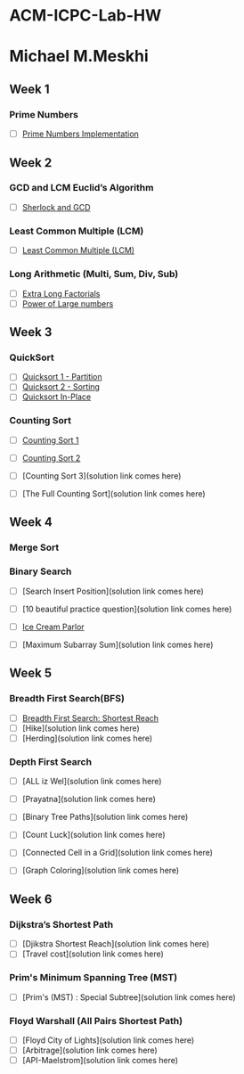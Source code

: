 # ACM-ICPC-Lab-HW

# Michael M.Meskhi


## Week 1
### Prime Numbers
- [ ] [Prime Numbers Implementation ](https://github.com/NAU-ACM/ACM-ICPC-Lab-HW/blob/master/Geraldo%20Braho/HomeWorks/week%201/Prime%20Numbers.py)

## Week 2
### GCD and LCM Euclid’s Algorithm
- [ ] [Sherlock and GCD](https://github.com/NAU-ACM/ACM-ICPC-Lab-HW/blob/master/Geraldo%20Braho/HomeWorks/week%202/Sherlock%20and%20GCD.py)

### Least Common Multiple (LCM)
- [ ] [Least Common Multiple (LCM)](https://github.com/NAU-ACM/ACM-ICPC-Lab-HW/blob/master/Geraldo%20Braho/HomeWorks/week%202/Least%20Common%20Multiple%20(LCM).py )

### Long Arithmetic (Multi, Sum, Div, Sub)

- [ ] [Extra Long Factorials](https://github.com/NAU-ACM/ACM-ICPC-Lab-HW/blob/master/Geraldo%20Braho/HomeWorks/week%202/Extra%20Long%20Factorials.py)
- [ ] [Power of Large numbers](https://github.com/NAU-ACM/ACM-ICPC-Lab-HW/blob/master/Geraldo%20Braho/HomeWorks/week%202/Power%20of%20large%20numbers.py)

## Week 3
### QuickSort
- [ ] [Quicksort 1 - Partition](https://github.com/NAU-ACM/ACM-ICPC-Lab-HW/blob/master/Geraldo%20Braho/HomeWorks/week%203/Quic%20Sort-partition.py)
- [ ] [Quicksort 2 - Sorting](https://github.com/NAU-ACM/ACM-ICPC-Lab-HW/blob/master/Geraldo%20Braho/HomeWorks/week%203/Quicksort%202%20-%20Sorting.py)
- [ ] [Quicksort In-Place](https://github.com/NAU-ACM/ACM-ICPC-Lab-HW/blob/master/Geraldo%20Braho/HomeWorks/week%203/Quicksort%20In-Place.py)

### Counting Sort

- [ ] [Counting Sort 1](https://github.com/NAU-ACM/ACM-ICPC-Lab-HW/blob/master/Geraldo%20Braho/HomeWorks/week%203/Counting%20sort-1.py)
- [ ] [Counting Sort 2](https://github.com/NAU-ACM/ACM-ICPC-Lab-HW/blob/master/Geraldo%20Braho/HomeWorks/week%203/Counting%20sort-2.py)
- [ ] [Counting Sort 3](solution link comes here)
- [ ] [The Full Counting Sort](solution link comes here)


## Week 4
### Merge Sort
### Binary Search
 
- [ ] [Search Insert Position](solution link comes here)
- [ ] [10 beautiful practice question](solution link comes here)
- [ ] [Ice Cream Parlor](https://github.com/geraldo1993/Hackerrank/blob/master/Algorithm/Searching/Ice%20Cream%20Parlor.py)
- [ ] [Maximum Subarray Sum](solution link comes here)





## Week 5
### Breadth First Search(BFS)
- [ ] [Breadth First Search: Shortest Reach](https://github.com/NAU-ACM/ACM-ICPC-Lab-HW/blob/master/Geraldo%20Braho/HomeWorks/Breadth%20First%20Search-%20Shortest%20Reach.py)
- [ ] [Hike](solution link comes here)
- [ ] [Herding](solution link comes here)

### Depth First Search

- [ ] [ALL iz Wel](solution link comes here)
- [ ] [Prayatna](solution link comes here)
- [ ] [Binary Tree Paths](solution link comes here)
- [ ] [Count Luck](solution link comes here)
- [ ] [Connected Cell in a Grid](solution link comes here)
- [ ] [Graph Coloring](solution link comes here)




## Week 6
### Dijkstra’s Shortest Path
- [ ] [Djikstra Shortest Reach](solution link comes here)
- [ ] [Travel cost](solution link comes here)

### Prim's Minimum Spanning Tree (MST)
- [ ] [Prim's (MST) : Special Subtree](solution link comes here)

### Floyd Warshall (All Pairs Shortest Path)
- [ ] [Floyd City of Lights](solution link comes here)
- [ ] [Arbitrage](solution link comes here)
- [ ] [API-Maelstrom](solution link comes here)
